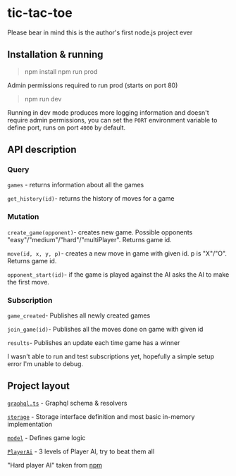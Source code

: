 # tic-tac-toe
Please bear in mind this is the author's first node.js project ever

## Installation & running
> npm install
> npm run prod

Admin permissions required to run prod (starts on port 80)

> npm run dev

Running in dev mode produces more logging information and doesn't require admin permissions, you can set the `PORT` environment variable to define port, runs on port `4000` by default.

## API description
### Query
`games` - returns information about all the games

`get_history(id)`- returns the history of moves for a game
### Mutation
`create_game(opponent)`- creates new game. Possible opponents "easy"/"medium"/"hard"/"multiPlayer". Returns game id.

`move(id, x, y, p)`- creates a new move in game with given id. p is "X"/"O". Returns game id.

`opponent_start(id)`- if the game is played against the AI asks the AI to make the first move.
### Subscription
`game_created`- Publishes all newly created games

`join_game(id)`- Publishes all the moves done on game with given id

`results`- Publishes an update each time game has a winner

I wasn't able to run and test subscriptions yet, hopefully a simple setup error I'm unable to debug.

## Project layout
[`graphql.ts`](https://github.com/mherceg/tic-tac-toe/blob/main/src/graphql.ts) - Graphql schema & resolvers

[`storage`](https://github.com/mherceg/tic-tac-toe/tree/main/src/storage) - Storage interface definition and most basic in-memory implementation

[`model`](https://github.com/mherceg/tic-tac-toe/blob/main/src/model/index.ts) - Defines game logic

[`PlayerAi`](https://github.com/mherceg/tic-tac-toe/tree/main/src/PlayerAI) - 3 levels of Player AI, try to beat them all

"Hard player AI" taken from [npm](https://www.npmjs.com/package/tic-tac-toe-minimax-engine)